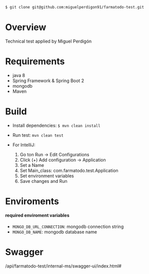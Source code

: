 
 
``` sh
$ git clone git@github.com:miguelperdigon91/farmatodo-test.git
```
 
 
#  Overview
Technical test applied by Miguel Perdigón
 
# Requirements
 
* java 8
* Spring Framework & Spring Boot 2
* mongodb
* Maven

# Build
* Install dependencies: `$ mvn clean install`
* Run test: `mvn clean test`

* For IntelliJ:
    1. Go ton Run -> Edit Configurations
    2. Click (+) Add configuration -> Application
    3. Set a Name
    4. Set Main_class: com.farmatodo.test.Application
    5. Set environment variables
    6. Save changes and Run
 
# Enviroments
#### required enviroment variables
 
* `MONGO_DB_URL_CONNECTION`: mongodb connection string
* `MONGO_DB_NAME`: mongodb database name

# Swagger
/api/farmatodo-test/internal-ms/swagger-ui/index.html#
 